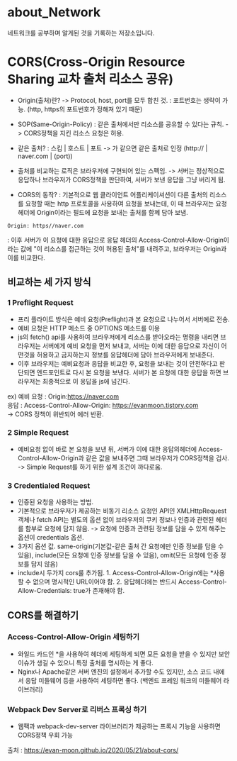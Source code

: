 # about_Network
네트워크를 공부하며 알게된 것을 기록하는 저장소입니다.

# CORS(Cross-Origin Resource Sharing 교차 출처 리소스 공유)
- Origin(출처)란? -> Protocol, host, port를 모두 합친 것. 
: 포트번호는 생략이 가능. (http, https의 포트번호가 정해져 있기 때문)
- SOP(Same-Origin-Policy)
: 같은 출처에서만 리소스를 공유할 수 있다는 규칙. -> CORS정책을 지킨 리소스 요청은 허용.
- 같은 출처?
: 스킴 | 호스트 | 포트 -> 가 같으면 같은 출처로 인정 (http:// | naver.com | (port))
- 출처를 비교하는 로직은 브라우저에 구현되어 있는 스펙임. -> 서버는 정상적으로 응답하나 브라우저가 CORS정책을 판단하여, 서버가 보낸 응답을 그냥 버리게 됨.

- CORS의 동작?
: 기본적으로 웹 클라이언트 어플리케이셔션이 다른 출처의 리소스를 요청할 때는 http 프로토콜을 사용하여 요청을 보내는데, 이 때 브라우저는 요청 헤더에 Origin이라는 필드에 요청을 보내는 출처를 함꼐 담아 보냄.
``` 
Origin: https//naver.com
```
: 이후 서버가 이 요청에 대한 응답으로 응답 헤더의 Access-Control-Allow-Origin이라는 값에 "이 리소스를 접근하는 것이 허용된 출처"를 내려주고, 브라우저는 Origin과 이를 비교한다. 

## 비교하는 세 가지 방식
### 1 Preflight Request
- 프리 플라이트 방식은 예비 요청(Preflight)과 본 요청으로 나누어서 서버에로 전송.<br/>
- 예비 요청은 HTTP 메소드 중 OPTIONS 메소드를 이용<br/>
- js의 fetch() api를 사용하여 브라우저에게 리소스를 받아오라는 명령을 내리면 브라우저는 서버에게 예비 요청을 먼저 보내고, 서버는 이에 대한 응답으로 자신이 어떤것을 허용하고 금지하는지 정보를 응답헤더에 담아 브라우저에게 보내준다.<br/>
- 이후 브라우저는 예비요청과 응답을 비교한 후, 요청을 보내는 것이 안전하다고 판단되면 엔드포인트로 다시 본 요청을 보낸다. 서버가 본 요청에 대한 응답을 하면 브라우저는 최종적으로 이 응답을 js에 넘긴다.<br/>

ex) 
예비 요청 : Origin:https://naver.com <br/>
응답 : Access-Control-Allow-Origin: https://evanmoon.tistory.com <br/>
-> CORS 정책이 위반되어 에러 반환.

### 2 Simple Request
- 예비요청 없이 바로 본 요청을 보낸 뒤, 서버가 이에 대한 응답의헤더에 Access-Control-Allow-Origin과 같은 값을 보내주면 그때 브라우저가 CORS정책을 검사. -> Simple Request를 하기 위한 설계 조건이 까다로움.

### 3 Credentialed Request 
- 인증된 요청을 사용하는 방법.<br/>
- 기본적으로 브라우저가 제공하는 비동기 리소스 요청인 API인 XMLHttpRequest 객체나 fetch API는 별도의 옵션 없이 브라우저의 쿠키 정보나 인증과 관련된 헤더를 함부로 요청에 담지 않음. -> 요청에 인증과 관련된 정보를 담을 수 있게 해주는 옵션이 credentials 옵션.<br/>
- 3가지 옵션 값. same-origin(기본값-같은 출처 간 요청에만 인증 정보를 담을 수 있음), include(모든 요청에 인증 정보를 담을 수 있음), omit(모든 요청에 인증 정보를 담지 않음)<br/>
- include시 두가지 cors룰 추가됨. 1. Access-Control-Allow-Origin에는 \*사용할 수 없으며 명시적인 URL이어야 함. 2. 응답헤더에는 반드시 Access-Control-Allow-Credentials: true가 존재해야 함.<br/>

## CORS를 해결하기 
### Access-Control-Allow-Origin 세팅하기<br/>
- 와일드 카드인 \*을 사용하여 헤더에 세팅하게 되면 모든 요청을 받을 수 있지만 보안 이슈가 생길 수 있으니 특정 출처를 명시하는 게 좋다. <br/>
- Nginx나 Apache같은 서버 엔진의 설정에서 추가할 수도 있지만, 소스 코드 내에서 응답 미들웨어 등을 사용하여 세팅하면 좋다. (백엔드 프레임 워크의 미들웨어 라이브러리)<br/>

### Webpack Dev Server로 리버스 프록싱 하기<br/>
- 웹팩과 webpack-dev-server 라이브러리가 제공하는 프록시 기능을 사용하면 CORS정책 우회 가능

출처 : https://evan-moon.github.io/2020/05/21/about-cors/
